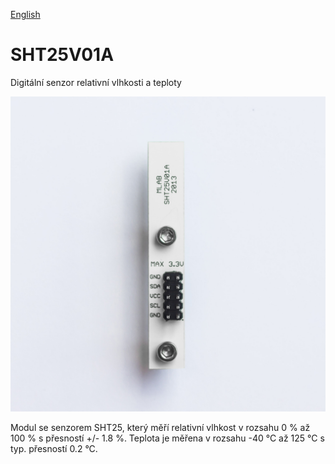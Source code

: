 
[English](./README.md)
<!--- module --->
# SHT25V01A
<!--- Emodule --->

<!--- subtitle --->Digitální senzor relativní vlhkosti a teploty<!--- Esubtitle --->

![SHT25V01A](DOC/SRC/img/SHT25V01A_Top_Big.jpg)

<!--- description --->Modul se senzorem SHT25, který měří relativní vlhkost v rozsahu 0 % až 100 % s přesností +/- 1.8 %. Teplota je měřena v rozsahu -40 °C až 125 °C s typ. přesností 0.2 °C.<!--- Edescription --->
            